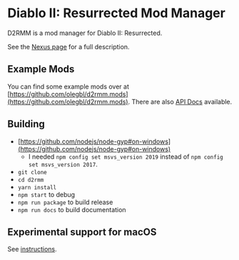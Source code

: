 # Diablo II: Resurrected Mod Manager

D2RMM is a mod manager for Diablo II: Resurrected.

See the [Nexus page](https://www.nexusmods.com/diablo2resurrected/mods/169) for a full description.

## Example Mods

You can find some example mods over at [https://github.com/olegbl/d2rmm.mods](https://github.com/olegbl/d2rmm.mods). There are also [API Docs](https://olegbl.github.io/d2rmm/) available.

## Building

- [https://github.com/nodejs/node-gyp#on-windows](https://github.com/nodejs/node-gyp#on-windows)
  - I needed `npm config set msvs_version 2019` instead of `npm config set msvs_version 2017`.
- `git clone`
- `cd d2rmm`
- `yarn install`
- `npm start` to debug
- `npm run package` to build release
- `npm run docs` to build documentation

## Experimental support for macOS

See [instructions](README.macos.md).
